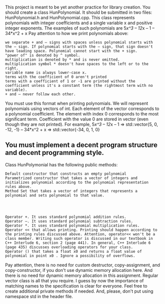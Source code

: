 This project is meant to be yet another practice for library creation.
You should create a class HunPolynomial. It should be submitted in two files: HunPolynomial.h and HunPolynomial.cpp. This class represents polynomials with integer coefficients and a single variable x and positive integer exponents. The examples of such polynomials are
5*x^3 – 12*x – 1
– 34*x^2 + x
Pay attention to how we print polynomials above:

    we separate + and – signs with spaces unless polynomial starts with the – sign. If polynomial starts with the – sign, that sign doesn't have leading space. Polynomial cannot start with the + sign.
    "power of" is denoted by ^ symbol.
    multiplication is denoted by * and is never omitted.
    multiplication symbol * doesn't have spaces to the left or to the right.
    variable name is always lower-case x.
    terms with the coefficient of 0 aren't printed
    terms with a coefficient of 1 or -1 are printed without the coefficient unless it's a constant term (the rightmost term with no variable).
    + and – never follow each other.

You must use this format when printing polynomials.
We will represent polynomials using vectors of int. Each element of the vector corresponds to a polynomial coefficient. The element with index 0 corresponds to the most significant term. Coefficient with the value 0 are stored in vector (even though they are not printed). For example,
5*x^3 – 12*x – 1             => std::vector<int>{5, 0, -12, -1}
– 34*x^2 + x                     => std::vector<int>{-34, 0, 1, 0}

You must implement a decent program structure and decent programming style.
----------------------------------------------------------------------------------

Class HunPolymonial has the following public methods:

    Default constructor that constructs an empty polynomial
    Parametrized constructor that takes a vector of integers and initializes polynomial according to the polynomial representation rules above.
    Method Set that takes a vector of integers that represents a polynomial and sets polynomial to that value.




    Operator +. It uses standard polynomial addition rules.
    Operator –. It uses standard polynomial subtraction rules.
    Operator *. It uses standard polynomial multiplication rules.
    Operator << that allows printing. Printing should happen according to the printing rules discussed above. Attention, operator<< won't be a class member. Writing such operator is discussed in our textbook in C++ Interlude 6, section 2 (page 441). In general, C++ Interlude 6 (page 435) discusses overloading operators for your class.
    Operator () that takes a float x0 and returns a float value of polynomial in point x0 . Ignore a possibility of overflows.

Pay attention, there is no need for custom destructor, copy-assignment, and copy-constructor, if you don't use dynamic memory allocation here. And there is no need for dynamic memory allocation in this assignment. Regular vector class is all that you require.
I guess by now the importance of matching names to the specification is clear for everyone.
Feel free to create additional private methods if needed.
And, please, don't put using namespace std in the header file.
